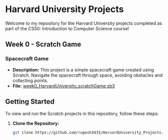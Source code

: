# Harvard University Projects

Welcome to my repository for the Harvard University projects completed as part of the CS50: Introduction to Computer Science course!

## Week 0 - Scratch Game

### Spacecraft Game
- **Description:** This project is a simple spacecraft game created using Scratch. Navigate the spacecraft through space, avoiding obstacles and collecting points.
- **File:** [week0_HarvardUniversity_scratchGame.sb3](week0-scratch-project.sb3)

## Getting Started

To view and run the Scratch projects in this repository, follow these steps:

1. **Clone the Repository:**
   ```bash
   git clone https://github.com/rupesh3433/HarvardUniversity_Projects.git
